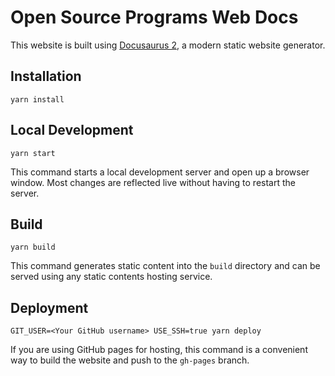 # Open Source Programs Web Docs

This website is built using [Docusaurus 2](https://v2.docusaurus.io/), a modern static website generator.

## Installation

```
yarn install
```

## Local Development

```
yarn start
```

This command starts a local development server and open up a browser window. Most changes are reflected live without having to restart the server.

## Build

```
yarn build
```

This command generates static content into the `build` directory and can be served using any static contents hosting service.

## Deployment

```
GIT_USER=<Your GitHub username> USE_SSH=true yarn deploy
```

If you are using GitHub pages for hosting, this command is a convenient way to build the website and push to the `gh-pages` branch.

